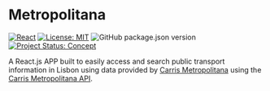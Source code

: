# Metropolitana

[![React](https://badges.aleen42.com/src/react.svg)](https://reactjs.org/)
[![License: MIT](https://img.shields.io/github/license/marciammart/metropolitana?color=yellow&label=Licence)](./LICENSE)
![GitHub package.json version](https://img.shields.io/github/package-json/v/marciammart/metropolitana?label=Version)
[![Project Status: Concept](https://img.shields.io/badge/Status-Concept-white.svg)](https://www.repostatus.org/#concept)

A React.js APP built to easily access and search public transport information in Lisbon using data provided by [Carris Metropolitana](https://www.carrismetropolitana.pt/) using the [Carris Metropolitana API](https://github.com/marciammart/carris-metropolitana-api).
